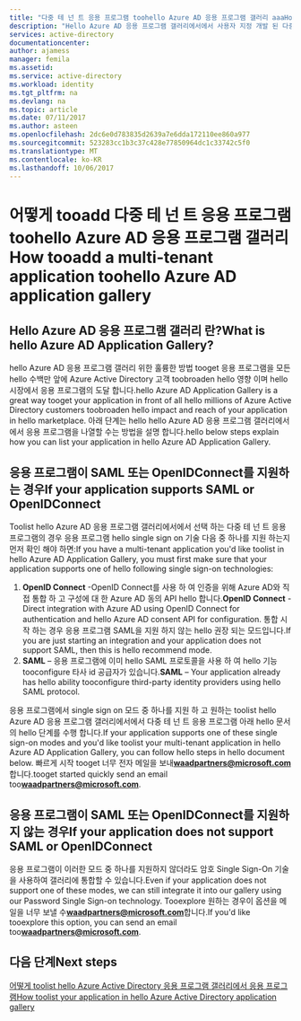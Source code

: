 ```yaml
---
title: "다중 테 넌 트 응용 프로그램 toohello Azure AD 응용 프로그램 갤러리 aaaHow tooadd | Microsoft Docs"
description: "Hello Azure AD 응용 프로그램 갤러리에서에서 사용자 지정 개발 된 다중 테 넌 트 응용 프로그램을 나열할 수는 방법에 대해 설명"
services: active-directory
documentationcenter: 
author: ajamess
manager: femila
ms.assetid: 
ms.service: active-directory
ms.workload: identity
ms.tgt_pltfrm: na
ms.devlang: na
ms.topic: article
ms.date: 07/11/2017
ms.author: asteen
ms.openlocfilehash: 2dc6e0d783835d2639a7e6dda172110ee860a977
ms.sourcegitcommit: 523283cc1b3c37c428e77850964dc1c33742c5f0
ms.translationtype: MT
ms.contentlocale: ko-KR
ms.lasthandoff: 10/06/2017
---
```

# <a name="how-tooadd-a-multi-tenant-application-toohello-azure-ad-application-gallery"></a><span data-ttu-id="d2d65-103">어떻게 tooadd 다중 테 넌 트 응용 프로그램 toohello Azure AD 응용 프로그램 갤러리</span><span class="sxs-lookup"><span data-stu-id="d2d65-103">How tooadd a multi-tenant application toohello Azure AD application gallery</span></span>

## <a name="what-is-hello-azure-ad-application-gallery"></a><span data-ttu-id="d2d65-104">Hello Azure AD 응용 프로그램 갤러리 란?</span><span class="sxs-lookup"><span data-stu-id="d2d65-104">What is hello Azure AD Application Gallery?</span></span>

<span data-ttu-id="d2d65-105">hello Azure AD 응용 프로그램 갤러리 위한 훌륭한 방법 tooget 응용 프로그램을 모든 hello 수백만 앞에 Azure Active Directory 고객 toobroaden hello 영향 이며 hello 시장에서 응용 프로그램의 도달 합니다.</span><span class="sxs-lookup"><span data-stu-id="d2d65-105">hello Azure AD Application Gallery is a great way tooget your application in front of all hello millions of Azure Active Directory customers toobroaden hello impact and reach of your application in hello marketplace.</span></span> <span data-ttu-id="d2d65-106">아래 단계는 hello hello Azure AD 응용 프로그램 갤러리에서에서 응용 프로그램을 나열할 수는 방법을 설명 합니다.</span><span class="sxs-lookup"><span data-stu-id="d2d65-106">hello below steps explain how you can list your application in hello Azure AD Application Gallery.</span></span>

## <a name="if-your-application-supports-saml-or-openidconnect"></a><span data-ttu-id="d2d65-107">응용 프로그램이 SAML 또는 OpenIDConnect를 지원하는 경우</span><span class="sxs-lookup"><span data-stu-id="d2d65-107">If your application supports SAML or OpenIDConnect</span></span>
<span data-ttu-id="d2d65-108">Toolist hello Azure AD 응용 프로그램 갤러리에서에서 선택 하는 다중 테 넌 트 응용 프로그램의 경우 응용 프로그램 hello single sign on 기술 다음 중 하나를 지원 하는지 먼저 확인 해야 하면:</span><span class="sxs-lookup"><span data-stu-id="d2d65-108">If you have a multi-tenant application you'd like toolist in hello Azure AD Application Gallery, you must first make sure that your application supports one of hello following single sign-on technologies:</span></span>

1. <span data-ttu-id="d2d65-109">**OpenID Connect** -OpenID Connect를 사용 하 여 인증을 위해 Azure AD와 직접 통합 하 고 구성에 대 한 Azure AD 동의 API hello 합니다.</span><span class="sxs-lookup"><span data-stu-id="d2d65-109">**OpenID Connect** - Direct integration with Azure AD using OpenID Connect for authentication and hello Azure AD consent API for configuration.</span></span> <span data-ttu-id="d2d65-110">통합 시작 하는 경우 응용 프로그램 SAML을 지원 하지 않는 hello 권장 되는 모드입니다.</span><span class="sxs-lookup"><span data-stu-id="d2d65-110">If you are just starting an integration and your application does not support SAML, then this is hello recommend mode.</span></span>
2. <span data-ttu-id="d2d65-111">**SAML** – 응용 프로그램에 이미 hello SAML 프로토콜을 사용 하 여 hello 기능 tooconfigure 타사 id 공급자가 있습니다.</span><span class="sxs-lookup"><span data-stu-id="d2d65-111">**SAML** – Your application already has hello ability tooconfigure third-party identity providers using hello SAML protocol.</span></span>

<span data-ttu-id="d2d65-112">응용 프로그램에서 single sign on 모드 중 하나를 지원 하 고 원하는 toolist hello Azure AD 응용 프로그램 갤러리에서에서 다중 테 넌 트 응용 프로그램 아래 hello 문서의 hello 단계를 수행 합니다.</span><span class="sxs-lookup"><span data-stu-id="d2d65-112">If your application supports one of these single sign-on modes and you'd like toolist your multi-tenant application in hello Azure AD Application Gallery, you can follow hello steps in hello document below.</span></span> <span data-ttu-id="d2d65-113">빠르게 시작 tooget 너무 전자 메일을 보내**waadpartners@microsoft.com**합니다.</span><span class="sxs-lookup"><span data-stu-id="d2d65-113">tooget started quickly send an email too**waadpartners@microsoft.com**.</span></span>

## <a name="if-your-application-does-not-support-saml-or-openidconnect"></a><span data-ttu-id="d2d65-114">응용 프로그램이 SAML 또는 OpenIDConnect를 지원하지 않는 경우</span><span class="sxs-lookup"><span data-stu-id="d2d65-114">If your application does not support SAML or OpenIDConnect</span></span>
<span data-ttu-id="d2d65-115">응용 프로그램이 이러한 모드 중 하나를 지원하지 않더라도 암호 Single Sign-On 기술을 사용하여 갤러리에 통합할 수 있습니다.</span><span class="sxs-lookup"><span data-stu-id="d2d65-115">Even if your application does not support one of these modes, we can still integrate it into our gallery using our Password Single Sign-on technology.</span></span> <span data-ttu-id="d2d65-116">Tooexplore 원하는 경우이 옵션을 메일을 너무 보낼 수**waadpartners@microsoft.com**합니다.</span><span class="sxs-lookup"><span data-stu-id="d2d65-116">If you'd like tooexplore this option, you can send an email too**waadpartners@microsoft.com**.</span></span>

## <a name="next-steps"></a><span data-ttu-id="d2d65-117">다음 단계</span><span class="sxs-lookup"><span data-stu-id="d2d65-117">Next steps</span></span>
[<span data-ttu-id="d2d65-118">어떻게 toolist hello Azure Active Directory 응용 프로그램 갤러리에서 응용 프로그램</span><span class="sxs-lookup"><span data-stu-id="d2d65-118">How toolist your application in hello Azure Active Directory application gallery</span></span>](https://docs.microsoft.com/azure/active-directory/develop/active-directory-app-gallery-listing)
